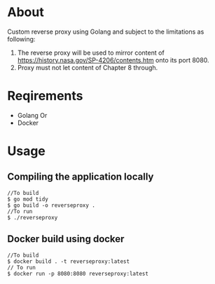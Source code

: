 # About
Custom reverse proxy using Golang and subject to the limitations as following:
1. The reverse proxy will be used to mirror content of https://history.nasa.gov/SP-4206/contents.htm onto its
   port 8080.
2. Proxy must not let content of Chapter 8 through.

# Reqirements
- Golang
Or
- Docker

# Usage

## Compiling the application locally

```
//To build
$ go mod tidy
$ go build -o reverseproxy .
//To run
$ ./reverseproxy

```
## Docker build using docker
```
//To build
$ docker build . -t reverseproxy:latest
// To run
$ docker run -p 8080:8080 reverseproxy:latest
```
